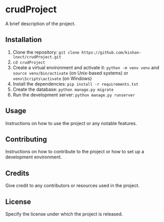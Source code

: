 # crudProject

A brief description of the project.

## Installation

1. Clone the repository: `git clone https://github.com/kishan-lnxct/crudProject.git`
2. `cd crudProject`
3. Create a virtual environment and activate it: `python -m venv venv` and `source venv/bin/activate` (on Unix-based systems) or `venv\Scripts\activate` (on Windows)
4. Install the dependencies: `pip install -r requirements.txt`
5. Create the database: `python manage.py migrate`
6. Run the development server: `python manage.py runserver`

## Usage

Instructions on how to use the project or any notable features.

## Contributing

Instructions on how to contribute to the project or how to set up a development environment.

## Credits

Give credit to any contributors or resources used in the project.

## License

Specify the license under which the project is released.
